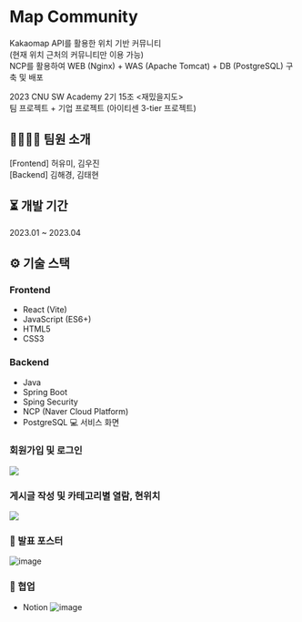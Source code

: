 # Map Community
Kakaomap API를 활용한 위치 기반 커뮤니티   
(현재 위치 근처의 커뮤니티만 이용 가능)   
NCP를 활용하여 WEB (Nginx) + WAS (Apache Tomcat) + DB (PostgreSQL) 구축 및 배포   

2023 CNU SW Academy 2기 15조 <재밌을지도>   
팀 프로젝트 + 기업 프로젝트 (아이티센 3-tier 프로젝트)   

## 👨‍👨‍👧‍👧 팀원 소개
[Frontend] 허유미, 김우진   
[Backend] 김해경, 김태현   

## ⏳ 개발 기간
2023.01 ~ 2023.04   

## ⚙ 기술 스택   
### Frontend
- React (Vite)
- JavaScript (ES6+)
- HTML5
- CSS3
### Backend
- Java
- Spring Boot
- Sping Security
- NCP (Naver Cloud Platform)
- PostgreSQL
💻 서비스 화면
### 회원가입 및 로그인
<img src = "https://private-user-images.githubusercontent.com/120551363/284526872-fef2822f-03de-4c42-b6a0-d4a1aa5080ba.gif?jwt=eyJhbGciOiJIUzI1NiIsInR5cCI6IkpXVCJ9.eyJpc3MiOiJnaXRodWIuY29tIiwiYXVkIjoicmF3LmdpdGh1YnVzZXJjb250ZW50LmNvbSIsImtleSI6ImtleTUiLCJleHAiOjE3MzI4NzExMDcsIm5iZiI6MTczMjg3MDgwNywicGF0aCI6Ii8xMjA1NTEzNjMvMjg0NTI2ODcyLWZlZjI4MjJmLTAzZGUtNGM0Mi1iNmEwLWQ0YTFhYTUwODBiYS5naWY_WC1BbXotQWxnb3JpdGhtPUFXUzQtSE1BQy1TSEEyNTYmWC1BbXotQ3JlZGVudGlhbD1BS0lBVkNPRFlMU0E1M1BRSzRaQSUyRjIwMjQxMTI5JTJGdXMtZWFzdC0xJTJGczMlMkZhd3M0X3JlcXVlc3QmWC1BbXotRGF0ZT0yMDI0MTEyOVQwOTAwMDdaJlgtQW16LUV4cGlyZXM9MzAwJlgtQW16LVNpZ25hdHVyZT00YTI2YmRlOTUxMDEzYjIzNGJjZjdjNDMxN2E2NzlmZjk5ZDE5MTk0YTQwYjllYjE1MGJkMzdiMjI1YjY1OGVjJlgtQW16LVNpZ25lZEhlYWRlcnM9aG9zdCJ9.AXFa0uZBjwjRU4JbY_s5Qz8CJ5xSnSWLVA7ARlwBMuE">

### 게시글 작성 및 카테고리별 열람, 현위치
<img src = "https://private-user-images.githubusercontent.com/120551363/284527146-11df8e01-f7e1-4725-9c0a-1d3ef29cde40.gif?jwt=eyJhbGciOiJIUzI1NiIsInR5cCI6IkpXVCJ9.eyJpc3MiOiJnaXRodWIuY29tIiwiYXVkIjoicmF3LmdpdGh1YnVzZXJjb250ZW50LmNvbSIsImtleSI6ImtleTUiLCJleHAiOjE3MzI4NzExMDcsIm5iZiI6MTczMjg3MDgwNywicGF0aCI6Ii8xMjA1NTEzNjMvMjg0NTI3MTQ2LTExZGY4ZTAxLWY3ZTEtNDcyNS05YzBhLTFkM2VmMjljZGU0MC5naWY_WC1BbXotQWxnb3JpdGhtPUFXUzQtSE1BQy1TSEEyNTYmWC1BbXotQ3JlZGVudGlhbD1BS0lBVkNPRFlMU0E1M1BRSzRaQSUyRjIwMjQxMTI5JTJGdXMtZWFzdC0xJTJGczMlMkZhd3M0X3JlcXVlc3QmWC1BbXotRGF0ZT0yMDI0MTEyOVQwOTAwMDdaJlgtQW16LUV4cGlyZXM9MzAwJlgtQW16LVNpZ25hdHVyZT02OGFjMGViOGZhNmU5YzgzZTk3ZDM0ZDUxYTkyNjU1NWE2OGEwODAyNWM5ZDVkMWI3ZjI2NTI4MGZjOGQ1MDNmJlgtQW16LVNpZ25lZEhlYWRlcnM9aG9zdCJ9.VXCugcXPyUReHujSyDTHoKXsYdnruEgt3T6rLZQCQ-c">

### 📌 발표 포스터
![image](https://github.com/user-attachments/assets/c8b15342-67fc-4ea2-b6fa-d8440c6367a0)

### 🙌 협업
- Notion
![image](https://github.com/user-attachments/assets/bcd77666-6e90-4bf0-8dab-eecbd8017285)
